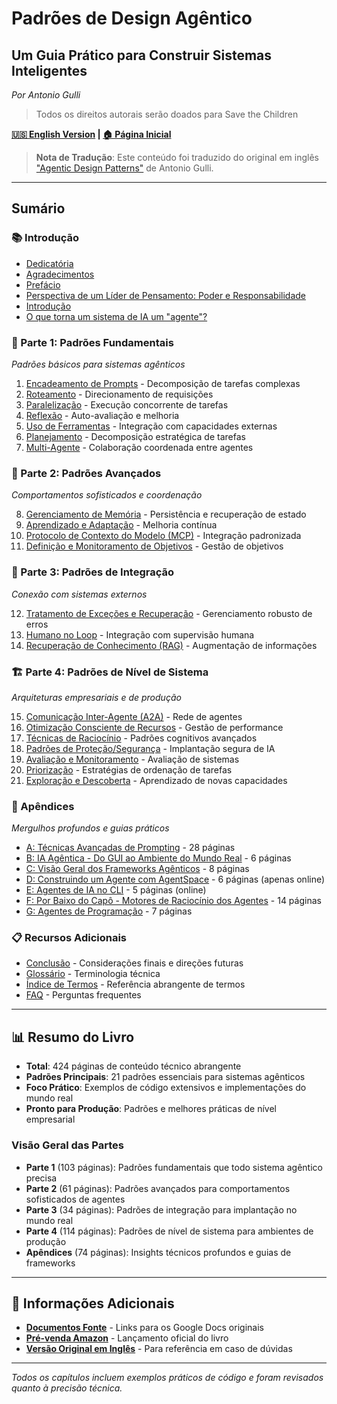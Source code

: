 # Padrões de Design Agêntico
## Um Guia Prático para Construir Sistemas Inteligentes
*Por Antonio Gulli*

> Todos os direitos autorais serão doados para Save the Children

**[🇺🇸 English Version](../en/) | [🏠 Página Inicial](../)**

> **Nota de Tradução**: Este conteúdo foi traduzido do original em inglês
> ["Agentic Design Patterns"](../en/) de Antonio Gulli.

---

## Sumário

### 📚 Introdução
- [Dedicatória](./intro/dedicatoria.md)
- [Agradecimentos](./intro/agradecimentos.md)
- [Prefácio](./intro/prefacio.md)
- [Perspectiva de um Líder de Pensamento: Poder e Responsabilidade](./intro/perspectiva-lideranca.md)
- [Introdução](./intro/introducao.md)
- [O que torna um sistema de IA um "agente"?](./intro/o-que-torna-um-agente.md)

### 🔧 Parte 1: Padrões Fundamentais
*Padrões básicos para sistemas agênticos*

1. [Encadeamento de Prompts](./part1/01-encadeamento-prompts.md) - Decomposição de tarefas complexas
2. [Roteamento](./part1/02-roteamento.md) - Direcionamento de requisições
3. [Paralelização](./part1/03-paralelizacao.md) - Execução concorrente de tarefas
4. [Reflexão](./part1/04-reflexao.md) - Auto-avaliação e melhoria
5. [Uso de Ferramentas](./part1/05-uso-ferramentas.md) - Integração com capacidades externas
6. [Planejamento](./part1/06-planejamento.md) - Decomposição estratégica de tarefas
7. [Multi-Agente](./part1/07-multi-agente.md) - Colaboração coordenada entre agentes

### 🚀 Parte 2: Padrões Avançados
*Comportamentos sofisticados e coordenação*

8. [Gerenciamento de Memória](./part2/08-gerenciamento-memoria.md) - Persistência e recuperação de estado
9. [Aprendizado e Adaptação](./part2/09-aprendizado-adaptacao.md) - Melhoria contínua
10. [Protocolo de Contexto do Modelo (MCP)](./part2/10-protocolo-contexto-modelo.md) - Integração padronizada
11. [Definição e Monitoramento de Objetivos](./part2/11-definicao-monitoramento-objetivos.md) - Gestão de objetivos

### 🔗 Parte 3: Padrões de Integração
*Conexão com sistemas externos*

12. [Tratamento de Exceções e Recuperação](./part3/12-tratamento-excecoes.md) - Gerenciamento robusto de erros
13. [Humano no Loop](./part3/13-humano-no-loop.md) - Integração com supervisão humana
14. [Recuperação de Conhecimento (RAG)](./part3/14-recuperacao-conhecimento-rag.md) - Augmentação de informações

### 🏗️ Parte 4: Padrões de Nível de Sistema
*Arquiteturas empresariais e de produção*

15. [Comunicação Inter-Agente (A2A)](./part4/15-comunicacao-inter-agente.md) - Rede de agentes
16. [Otimização Consciente de Recursos](./part4/16-otimizacao-recursos.md) - Gestão de performance
17. [Técnicas de Raciocínio](./part4/17-tecnicas-raciocinio.md) - Padrões cognitivos avançados
18. [Padrões de Proteção/Segurança](./part4/18-padroes-protecao-seguranca.md) - Implantação segura de IA
19. [Avaliação e Monitoramento](./part4/19-avaliacao-monitoramento.md) - Avaliação de sistemas
20. [Priorização](./part4/20-priorizacao.md) - Estratégias de ordenação de tarefas
21. [Exploração e Descoberta](./part4/21-exploracao-descoberta.md) - Aprendizado de novas capacidades

### 📖 Apêndices
*Mergulhos profundos e guias práticos*

- [A: Técnicas Avançadas de Prompting](./appendix/A-tecnicas-avancadas-prompting.md) - 28 páginas
- [B: IA Agêntica - Do GUI ao Ambiente do Mundo Real](./appendix/B-gui-mundo-real.md) - 6 páginas
- [C: Visão Geral dos Frameworks Agênticos](./appendix/C-frameworks-agenticos.md) - 8 páginas
- [D: Construindo um Agente com AgentSpace](./appendix/D-agentspace.md) - 6 páginas (apenas online)
- [E: Agentes de IA no CLI](./appendix/E-agentes-cli.md) - 5 páginas (online)
- [F: Por Baixo do Capô - Motores de Raciocínio dos Agentes](./appendix/F-motores-raciocinio.md) - 14 páginas
- [G: Agentes de Programação](./appendix/G-agentes-programacao.md) - 7 páginas

### 📋 Recursos Adicionais
- [Conclusão](./conclusao.md) - Considerações finais e direções futuras
- [Glossário](./glossario.md) - Terminologia técnica
- [Índice de Termos](./indice.md) - Referência abrangente de termos
- [FAQ](./faq.md) - Perguntas frequentes

---

## 📊 Resumo do Livro

- **Total**: 424 páginas de conteúdo técnico abrangente
- **Padrões Principais**: 21 padrões essenciais para sistemas agênticos
- **Foco Prático**: Exemplos de código extensivos e implementações do mundo real
- **Pronto para Produção**: Padrões e melhores práticas de nível empresarial

### Visão Geral das Partes
- **Parte 1** (103 páginas): Padrões fundamentais que todo sistema agêntico precisa
- **Parte 2** (61 páginas): Padrões avançados para comportamentos sofisticados de agentes
- **Parte 3** (34 páginas): Padrões de integração para implantação no mundo real
- **Parte 4** (114 páginas): Padrões de nível de sistema para ambientes de produção
- **Apêndices** (74 páginas): Insights técnicos profundos e guias de frameworks

---

## 🔗 Informações Adicionais

- **[Documentos Fonte](../SOURCES.md)** - Links para os Google Docs originais
- **[Pré-venda Amazon](https://www.amazon.com/Agentic-Design-Patterns-Hands-Intelligent/dp/3032014018/)** - Lançamento oficial do livro
- **[Versão Original em Inglês](../en/)** - Para referência em caso de dúvidas

---

*Todos os capítulos incluem exemplos práticos de código e foram revisados quanto à precisão técnica.*